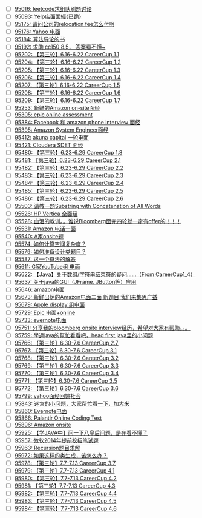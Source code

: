 - [ ] [95016: leetcode求组队刷题讨论](http://instant.1point3acres.com/thread/95016)
- [ ] [95093: Yelp店面面經{已跪}](http://instant.1point3acres.com/thread/95093)
- [ ] [95175: 请问公司的relocation fee怎么付啊](http://instant.1point3acres.com/thread/95175)
- [ ] [95176: Yahoo 电面](http://instant.1point3acres.com/thread/95176)
- [ ] [95184: 算法导论的书](http://instant.1point3acres.com/thread/95184)
- [ ] [95192: 求助 cc150 8.5， 答案看不懂~](http://instant.1point3acres.com/thread/95192)
- [ ] [95202: 【第三轮】6.16-6.22 CareerCup 1.1](http://instant.1point3acres.com/thread/95202)
- [ ] [95204: 【第三轮】6.16-6.22 CareerCup 1.2](http://instant.1point3acres.com/thread/95204)
- [ ] [95205: 【第三轮】6.16-6.22 CareerCup 1.3](http://instant.1point3acres.com/thread/95205)
- [ ] [95206: 【第三轮】6.16-6.22 CareerCup 1.4](http://instant.1point3acres.com/thread/95206)
- [ ] [95207: 【第三轮】6.16-6.22 CareerCup 1.5](http://instant.1point3acres.com/thread/95207)
- [ ] [95208: 【第三轮】6.16-6.22 CareerCup 1.6](http://instant.1point3acres.com/thread/95208)
- [ ] [95209: 【第三轮】6.16-6.22 CareerCup 1.7](http://instant.1point3acres.com/thread/95209)
- [ ] [95253: 新鲜的Amazon on-site面经](http://instant.1point3acres.com/thread/95253)
- [ ] [95305: epic online assessment](http://instant.1point3acres.com/thread/95305)
- [ ] [95384: Facebook 和 amazon phone interview 面经](http://instant.1point3acres.com/thread/95384)
- [ ] [95395: Amazon System Engineer面经](http://instant.1point3acres.com/thread/95395)
- [ ] [95412: akuna capital 一轮电面](http://instant.1point3acres.com/thread/95412)
- [ ] [95421: Cloudera SDET 面经](http://instant.1point3acres.com/thread/95421)
- [ ] [95480: 【第三轮】6.23-6.29 CareerCup 1.8](http://instant.1point3acres.com/thread/95480)
- [ ] [95481: 【第三轮】6.23-6.29 CareerCup 2.1](http://instant.1point3acres.com/thread/95481)
- [ ] [95482: 【第三轮】6.23-6.29 CareerCup 2.2](http://instant.1point3acres.com/thread/95482)
- [ ] [95483: 【第三轮】6.23-6.29 CareerCup 2.3](http://instant.1point3acres.com/thread/95483)
- [ ] [95484: 【第三轮】6.23-6.29 CareerCup 2.4](http://instant.1point3acres.com/thread/95484)
- [ ] [95485: 【第三轮】6.23-6.29 CareerCup 2.5](http://instant.1point3acres.com/thread/95485)
- [ ] [95486: 【第三轮】6.23-6.29 CareerCup 2.6](http://instant.1point3acres.com/thread/95486)
- [ ] [95503: 请教一题Substring with Concatenation of All Words](http://instant.1point3acres.com/thread/95503)
- [ ] [95526: HP Vertica 全面经](http://instant.1point3acres.com/thread/95526)
- [ ] [95528: 血泪的教训。。谁说Bloomberg面完四轮就一定有offer的！！！](http://instant.1point3acres.com/thread/95528)
- [ ] [95531: Amazon 电话一面](http://instant.1point3acres.com/thread/95531)
- [ ] [95540: A家onsite题](http://instant.1point3acres.com/thread/95540)
- [ ] [95574: 如何计算空间复杂度？](http://instant.1point3acres.com/thread/95574)
- [ ] [95579: 如何准备设计类题目？](http://instant.1point3acres.com/thread/95579)
- [ ] [95587: 求一个算法的解答](http://instant.1point3acres.com/thread/95587)
- [ ] [95611: G家YouTube组 电面](http://instant.1point3acres.com/thread/95611)
- [ ] [95622: 【Java】关于数组/字符串结束符的疑问……（From CareerCup1_4）](http://instant.1point3acres.com/thread/95622)
- [ ] [95637: 关于java的GUI（JFrame, JButton等）应用](http://instant.1point3acres.com/thread/95637)
- [ ] [95646: amazon电面](http://instant.1point3acres.com/thread/95646)
- [ ] [95673: 新鲜出炉的Amazon电面二面 新题目 我们来集思广益](http://instant.1point3acres.com/thread/95673)
- [ ] [95679: Apple display 组电面](http://instant.1point3acres.com/thread/95679)
- [ ] [95729: Epic 电面+online](http://instant.1point3acres.com/thread/95729)
- [ ] [95733: evernote电面](http://instant.1point3acres.com/thread/95733)
- [ ] [95751: 分享我的bloomberg onsite interview经历，希望对大家有帮助。。。](http://instant.1point3acres.com/thread/95751)
- [ ] [95759: 學過java的幫忙看看吧，head first java里的小问题](http://instant.1point3acres.com/thread/95759)
- [ ] [95766: 【第三轮】6.30-7.6 CareerCup 2.7](http://instant.1point3acres.com/thread/95766)
- [ ] [95767: 【第三轮】6.30-7.6 CareerCup 3.1](http://instant.1point3acres.com/thread/95767)
- [ ] [95768: 【第三轮】6.30-7.6 CareerCup 3.2](http://instant.1point3acres.com/thread/95768)
- [ ] [95769: 【第三轮】6.30-7.6 CareerCup 3.3](http://instant.1point3acres.com/thread/95769)
- [ ] [95770: 【第三轮】6.30-7.6 CareerCup 3.4](http://instant.1point3acres.com/thread/95770)
- [ ] [95771: 【第三轮】6.30-7.6 CareerCup 3.5](http://instant.1point3acres.com/thread/95771)
- [ ] [95772: 【第三轮】6.30-7.6 CareerCup 3.6](http://instant.1point3acres.com/thread/95772)
- [ ] [95799: yahoo面经回馈社会](http://instant.1point3acres.com/thread/95799)
- [ ] [95843: 迷宫的小问题，大家帮忙看一下，加大米](http://instant.1point3acres.com/thread/95843)
- [ ] [95860: Evernote电面](http://instant.1point3acres.com/thread/95860)
- [ ] [95866: Palantir Online Coding Test](http://instant.1point3acres.com/thread/95866)
- [ ] [95896: Amazon onsite](http://instant.1point3acres.com/thread/95896)
- [ ] [95925: 【学JAVA中】问一下八皇后问题，是在看不懂了](http://instant.1point3acres.com/thread/95925)
- [ ] [95957: 微软2014年提前校招笔试题](http://instant.1point3acres.com/thread/95957)
- [ ] [95963: Recursion题目求解](http://instant.1point3acres.com/thread/95963)
- [ ] [95972: 如果这样的类生成，该怎么办？](http://instant.1point3acres.com/thread/95972)
- [ ] [95978: 【第三轮】7.7-7.13 CareerCup 3.7](http://instant.1point3acres.com/thread/95978)
- [ ] [95979: 【第三轮】7.7-7.13 CareerCup 4.1](http://instant.1point3acres.com/thread/95979)
- [ ] [95980: 【第三轮】7.7-7.13 CareerCup 4.2](http://instant.1point3acres.com/thread/95980)
- [ ] [95981: 【第三轮】7.7-7.13 CareerCup 4.3](http://instant.1point3acres.com/thread/95981)
- [ ] [95982: 【第三轮】7.7-7.13 CareerCup 4.4](http://instant.1point3acres.com/thread/95982)
- [ ] [95983: 【第三轮】7.7-7.13 CareerCup 4.5](http://instant.1point3acres.com/thread/95983)
- [ ] [95984: 【第三轮】7.7-7.13 CareerCup 4.6](http://instant.1point3acres.com/thread/95984)
